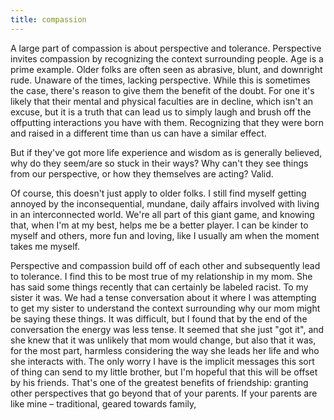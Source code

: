 ```yaml
---
title: compassion
---
```


A large part of compassion is about perspective and tolerance. Perspective invites compassion by recognizing the context surrounding people. Age is a prime example. Older folks are often seen as abrasive, blunt, and downright rude. Unaware of the times, lacking perspective. While this is sometimes the case, there's reason to give them the benefit of the doubt. For one it's likely that their mental and physical faculties are in decline, which isn't an excuse, but it is a truth that can lead us to simply laugh and brush off the offputting interactions you have with them. Recognizing that they were born and raised in a different time than us can have a similar effect.

But if they've got more life experience and wisdom as is generally believed, why do they seem/are so stuck in their ways? Why can't they see things from our perspective, or how they themselves are acting? Valid.

Of course, this doesn't just apply to older folks. I still find myself getting annoyed by the inconsequential, mundane, daily affairs involved with living in an interconnected world. We're all part of this giant game, and knowing that, when I'm at my best, helps me be a better player. I can be kinder to myself and others, more fun and loving, like I usually am when the moment takes me myself. 

Perspective and compassion build off of each other and subsequently lead to tolerance. I find this to be most true of my relationship in my mom. She has said some things recently that can certainly be labeled racist. To my sister it was. We had a tense conversation about it where I was attempting to get my sister to understand the context surrounding why our mom might be saying these things. It was difficult, but I found that by the end of the conversation the energy was less tense. It seemed that she just "got it", and she knew that it was unlikely that mom would change, but also that it was, for the most part, harmless considering the way she leads her life and who she interacts with. The only worry I have is the implicit messages this sort of thing can send to my little brother, but I'm hopeful that this will be offset by his friends. That's one of the greatest benefits of friendship: granting other perspectives that go beyond that of your parents. If your parents are like mine – traditional, geared towards family, 